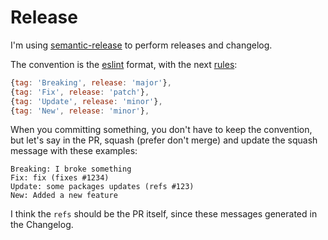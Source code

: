 # Release

I'm using [semantic-release](https://semantic-release.gitbook.io/) to perform releases and changelog.

The convention is the [eslint](https://github.com/conventional-changelog/conventional-changelog/tree/master/packages/conventional-changelog-eslint) format, with the next [rules](https://github.com/semantic-release/commit-analyzer/blob/4fa5c212ce40bd45c3f8b340d693d9b58f8a55d7/lib/default-release-rules.js#L23-L27):

```javascript
{tag: 'Breaking', release: 'major'},
{tag: 'Fix', release: 'patch'},
{tag: 'Update', release: 'minor'},
{tag: 'New', release: 'minor'},
```

When you committing something, you don't have to keep the convention, but let's say in the PR, squash (prefer don't merge) and update the squash message with these examples:

```
Breaking: I broke something
Fix: fix (fixes #1234)
Update: some packages updates (refs #123)
New: Added a new feature
```

I think the `refs` should be the PR itself, since these messages generated in the Changelog.
